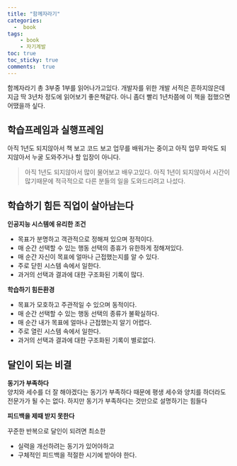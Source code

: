 ```yaml
---
title: "함께자라기"
categories: 
  -  book
tags: 
    - book
    - 자기계발
toc: true
toc_sticky: true
comments:  true
---
```


함께자라기 총 3부중 1부를 읽어나가고있다. 개발자를 위한 개발 서적은 흔하지않은데 지금 딱 3년차 정도에 읽어보기 좋은책같다. 아니 좀더 빨리 1년차쯤에 이 책을 접했으면 어땠을까 싶다.

## 학습프레임과 실행프레임
아직 1년도 되지않아서 책 보고 코드 보고 업무를 배워가는 중이고 아직 업무 파악도 되지않아서 누굴 도와주거나 할 입장이 아니다.

> 아직 1년도 되지않아서 많이 물어보고 배우고있다. 아직 1년이 되지않아서 시간이 많기때문에 적극적으로 다른 분들의 일을 도와드리려고 나섰다.


## 학습하기 힘든 직업이 살아남는다
**인공지능 시스템에 유리한 조건**
- 목표가 분명하고 객관적으로 정해져 있으며 정적이다.
- 매 순간 선택할 수 있는 행동 선택의 종휴가 유한하게 정해져있다.
- 매 순간 자신이 목표에 얼마나 근접했는지를 알 수 있다.
- 주로 닫힌 시스템 속에서 일한다.
- 과거의 선택과 결과에 대한 구조화된 기록이 많다.

**학습하기 힘든환경**
- 목표가 모호하고 주관적일 수 있으며 동적이다.
- 매 순간 선택할 수 있는 행동 선택의 종류가 불확실하다.
- 매 순간 내가 목표에 얼마나 근접했는지 알기 어렵다.
- 주로 열린 시스템 속에서 일한다.
- 과거의 선택과 결과에 대한 구조화된 기록이 별로없다.


## 달인이 되는 비결
**동기가 부족하다**  
양치와 세수를 더 잘 해야겠다는 동기가 부족하다 때문에 평생 세수와 양치를 하더라도 전문가가 될 수는 없다. 하지만 동기가 부족하다는 것만으로 설명하기는 힘들다

**피드백을 제때 받지 못한다**  
  
꾸준한 반복으로 달인이 되려면 최소한
- 실력을 개선하려는 동기가 있어야하고
- 구체적인 피드백을 적절한 시기에 받아야 한다.
